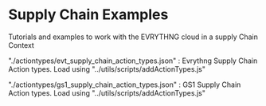 # Supply Chain Examples

Tutorials and examples to work with the EVRYTHNG cloud in a supply Chain Context

"./actiontypes/evt_supply_chain_action_types.json" : Evrythng Supply Chain Action types. Load using "../utils/scripts/addActionTypes.js"

"./actiontypes/gs1_supply_chain_action_types.json" : GS1 Supply Chain Action types. Load using "../utils/scripts/addActionTypes.js"
